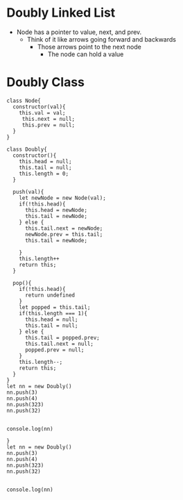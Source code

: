 # Doubly Linked List
- Node has a pointer to value, next, and prev.
    - Think of it like arrows going forward and backwards
        - Those arrows point to the next node
            - The node can hold a value

# Doubly Class
```
class Node{
  constructor(val){
    this.val = val;
     this.next = null;
     this.prev = null;
  }
}

class Doubly{
  constructor(){
    this.head = null;
    this.tail = null;
    this.length = 0;
  }

  push(val){
    let newNode = new Node(val);
    if(!this.head){
      this.head = newNode;
      this.tail = newNode;
    } else {
      this.tail.next = newNode;
      newNode.prev = this.tail;
      this.tail = newNode;
           
    }
    this.length++ 
    return this;
  }

  pop(){
    if(!this.head){
      return undefined
    }
    let popped = this.tail;
    if(this.length === 1){
      this.head = null;
      this.tail = null;
    } else {
      this.tail = popped.prev;
      this.tail.next = null;
      popped.prev = null;
    }
    this.length--;
    return this;
  }
}
let nn = new Doubly()
nn.push(3)
nn.push(4)
nn.push(323)
nn.push(32)


console.log(nn)

}
let nn = new Doubly()
nn.push(3)
nn.push(4)
nn.push(323)
nn.push(32)


console.log(nn)

```